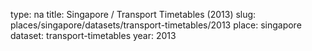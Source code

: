 type: na
title: Singapore / Transport Timetables (2013)
slug: places/singapore/datasets/transport-timetables/2013
place: singapore
dataset: transport-timetables
year: 2013
